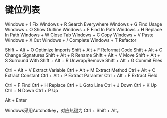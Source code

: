 
# 键位列表

Windows + 1                Fix
Windows + R                Search Everywhere
Windows + G                Find Usage
Windows + O                Show Outline
Windows + F                Find In Path
Windows + H                Replace In Path
Windows + W                Close Tab
Windows + C                Copy
Windows + V                Paste
Windows + X                Cut
Windows + /                Complete
Windows + T                Refactor

Shift + Alt + O            Optimize Imports
Shift + Alt + F            Reformat Code
Shift + Alt + C            Change Signatures
Shift + Alt + R            Rename
Shift + Alt + V            Move
Shift + Alt + S            Surround With
Shift + Alt + R            Unwrap/Remove
Shift + Alt + G            Commit Files


Ctrl + Alt + V            Extract Variable
Ctrl + Alt + M            Extract Method
Ctrl + Alt + C            Extract Constant
Ctrl + Alt + P            Extract Paramter
Ctrl + Alt + F            Extract Field

Ctrl + F                   Find
Ctrl + H                   Replace
Ctrl + L                   Goto Line
Ctrl + J                   Down
Ctrl + K                   Up
Ctrl + N                   Down
Ctrl + P                   Up

Alt + Enter 

Windows采用Autohotkey，对应热键为 Ctrl + Shift + Alt。
